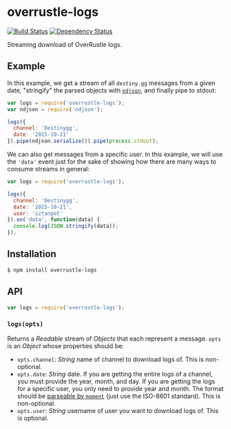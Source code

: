 # overrustle-logs

[![Build Status][travis-svg]][travis]
[![Dependency Status][gemnasium-svg]][gemnasium]

Streaming download of OverRustle logs.

## Example

In this example, we get a stream of all `destiny.gg` messages from a given date,
"stringify" the parsed objects with [`ndjson`][ndjson], and finally pipe to stdout:

   [ndjson]: https://github.com/maxogden/ndjson

``` javascript
var logs = require('overrustle-logs');
var ndjson = require('ndjson');

logs({
  channel: 'Destinygg',
  date: '2015-10-21'
}).pipe(ndjson.serialize()).pipe(process.stdout);
```

We can also get messages from a specific user. In this example, we will use the
`'data'` event just for the sake of showing how there are many ways to consume
streams in general:

``` javascript
var logs = require('overrustle-logs');

logs({
  channel: 'Destinygg',
  date: '2015-10-21',
  user: 'sztanpet'
}).on('data', function(data) {
  console.log(JSON.stringify(data));
});
```

## Installation

``` bash
$ npm install overrustle-logs
```

## API

``` javascript
var logs = require('overrustle-logs');
```

### `logs(opts)`

Returns a _Readable_ stream of _Objects_ that each represent a message. `opts`
is an _Object_ whose properties should be:

  - `opts.channel`: _String_ name of channel to download logs of. This is
  non-optional.
  - `opts.date`: _String_ date. If you are getting the entire logs of a channel,
  you must provide the year, month, and day. If you are getting the logs for a
  specific user, you only need to provide year and month. The format should be
  [parseable by `moment`](http://momentjs.com/docs/#/parsing/string/) (just use
  the ISO-8601 standard). This is non-optional.
  - `opts.user`: _String_ username of user you want to download logs of.
  This is optional.

   [travis]: https://travis-ci.org/KenanY/overrustle-logs
   [travis-svg]: https://img.shields.io/travis/KenanY/overrustle-logs.svg
   [gemnasium]: https://gemnasium.com/KenanY/overrustle-logs
   [gemnasium-svg]: https://img.shields.io/gemnasium/KenanY/overrustle-logs.svg
